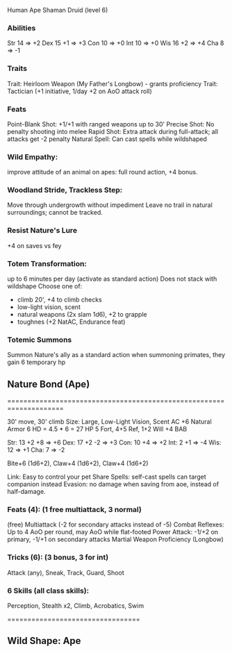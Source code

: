 Human Ape Shaman Druid (level 6)

### Abilities
Str 14     => +2
Dex 15 +1  => +3
Con 10     => +0
Int 10     => +0
Wis 16 +2  => +4
Cha 8      => -1

### Traits
Trait: Heirloom Weapon (My Father's Longbow) - grants proficiency
Trait: Tactician (+1 initiative, 1/day +2 on AoO attack roll)

### Feats
Point-Blank Shot: +1/+1 with ranged weapons up to 30'
Precise Shot:     No penalty shooting into melee
Rapid Shot:       Extra attack during full-attack; all attacks get -2 penalty
Natural Spell:    Can cast spells while wildshaped

### Wild Empathy:
improve attitude of an animal
on apes: full round action, +4 bonus.

### Woodland Stride, Trackless Step:
Move through undergrowth without impediment
Leave no trail in natural surroundings; cannot be tracked.

### Resist Nature's Lure
+4 on saves vs fey

### Totem Transformation:
up to 6 minutes per day (activate as standard action)
Does not stack with wildshape
Choose one of:
- climb 20', +4 to climb checks
- low-light vision, scent
- natural weapons (2x slam 1d6), +2 to grapple
- toughnes (+2 NatAC, Endurance feat)

### Totemic Summons
Summon Nature's ally as a standard action when summoning primates,
they gain 6 temporary hp

## Nature Bond (Ape)
====================================================================

30' move, 30' climb
Size: Large, Low-Light Vision, Scent
AC +6 Natural Armor
6 HD = 4.5 * 6 = 27 HP
5 Fort, 4+5 Ref, 1+2 Will
+4 BAB

Str: 13 +2  +8  =>  +6
Dex: 17 +2  -2  =>  +3
Con: 10     +4  =>  +2
Int: 2  +1      =>  -4
Wis: 12         =>  +1
Cha: 7          =>  -2

Bite+6 (1d6+2), Claw+4 (1d6+2), Claw+4 (1d6+2)

Link: Easy to control your pet
Share Spells: self-cast spells can target companion instead
Evasion: no damage when saving from aoe, instead of half-damage.

### Feats (4): (1 free multiattack, 3 normal)
(free) Multiattack (-2 for secondary attacks instead of -5)
Combat Reflexes: Up to 4 AoO per round, may AoO while flat-footed
Power Attack: -1/+2 on primary, -1/+1 on secondary attacks
Martial Weapon Proficiency (Longbow)

### Tricks (6): (3 bonus, 3 for int)
Attack (any), Sneak, Track, Guard, Shoot

### 6 Skills (all class skills):
Perception, Stealth x2, Climb, Acrobatics, Swim


=================================
## Wild Shape: Ape

